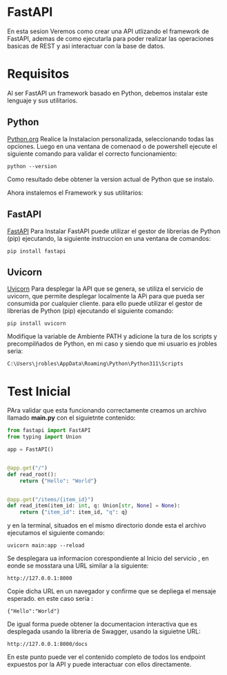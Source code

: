 # FastAPI
En esta sesion Veremos como crear una API utlizando el framework de FastAPI, ademas de como ejecutarla para poder realizar las operaciones basicas de REST y asi interactuar con la base de datos.

# Requisitos
Al ser FastAPI un framework basado en Python, debemos instalar este lenguaje y sus utilitarios.

## Python
[Python.org](https://www.python.org/downloads/)
Realice la Instalacion personalizada, seleccionando todas las opciones.
Luego en una ventana de comenaod o de powershell ejecute el siguiente comando para validar el correcto funcionamiento:

```
python --version
```

Como resultado debe obtener la version actual de Python que se instalo.

Ahora instalemos el Framework y sus utilitarios:

## FastAPI
[FastAPI](https://fastapi.tiangolo.com/es/)
Para Instalar FastAPI puede utilizar el gestor de librerias de Python (pip) ejecutando, la siguiente instruccion en una ventana de comandos:

```
pip install fastapi
```

##  Uvicorn
[Uvicorn](https://www.uvicorn.org/)
Para desplegar la API que se genera, se utiliza el servicio de uvicorn, que permite desplegar localmente la APi para que pueda ser consumida por cualquier cliente. para ello puede utilizar el gestor de librerias de Python (pip) ejecutando el siguiente comando:

```
pip install uvicorn
```

Modifique la variable de Ambiente PATH y adicione la tura de los scripts y precompilñados de Python, en mi caso y siendo que mi usuario es jrobles seria:

```
C:\Users\jrobles\AppData\Roaming\Python\Python311\Scripts
```

# Test Inicial
PAra validar que esta funcionando correctamente creamos un archivo llamado **main.py** con el siguietnte contenido:

```python
from fastapi import FastAPI
from typing import Union

app = FastAPI()


@app.get("/")
def read_root():
    return {"Hello": "World"}


@app.get("/items/{item_id}")
def read_item(item_id: int, q: Union[str, None] = None):
    return {"item_id": item_id, "q": q}

```

y en la terminal, situados en el mismo directorio donde esta el archivo ejecutamos el siguiente comando:

```
uvicorn main:app --reload
```

Se desplegara ua informacion corespondiente al Inicio del servicio , en eonde se mosstara una URL similar a la siguiente:

```
http://127.0.0.1:8000 
```

Copie dicha URL en un navegador y confirme que se depliega el mensaje esperado. en este caso seria :

```
{"Hello":"World"}
```

De igual forma puede obtener la documentacion interactiva que es desplegada usando la libreria de Swagger, usando la siguietne URL:

```
http://127.0.0.1:8000/docs
```

En este punto puede ver el contenido completo de todos los endpoint expuestos por la API y puede interactuar con ellos directamente.

